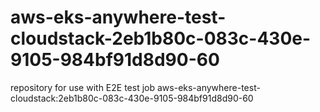 # aws-eks-anywhere-test-cloudstack-2eb1b80c-083c-430e-9105-984bf91d8d90-60
repository for use with E2E test job aws-eks-anywhere-test-cloudstack:2eb1b80c-083c-430e-9105-984bf91d8d90-60
